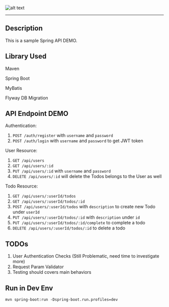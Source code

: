 ![alt text](https://travis-ci.org/raviwu/spring-todo.svg?branch=master)

---

## Description

This is a sample Spring API DEMO.

## Library Used

Maven

Spring Boot

MyBatis

Flyway DB Migration

## API Endpoint DEMO

Authentication:

1. `POST /auth/register` with `username` and `password`
2. `POST /auth/login` with `username` and `password` to get JWT token

User Resource:

1. `GET /api/users`
2. `GET /api/users/:id`
3. `PUT /api/users/:id` with `username` and `password`
4. `DELETE /api/users/:id` will delete the Todos belongs to the User as well

Todo Resource:

1. `GET /api/users/:userId/todos`
2. `GET /api/users/:userId/todos/:id`
3. `POST /api/users/:userId/todos` with `description` to create new Todo under `userId`
4. `PUT /api/users/:userId/todos/:id` with `description` under `id`
5. `PUT /api/users/:userId/todos/:id/complete` to complete a todo
6. `DELETE /api/users/:userId/todos/:id` to delete a todo

## TODOs

1. User Authentication Checks (Still Problematic, need time to investigate more)
2. Request Param Validator
3. Testing should covers main behaviors

## Run in Dev Env

```shell
mvn spring-boot:run -Dspring-boot.run.profiles=dev
```
